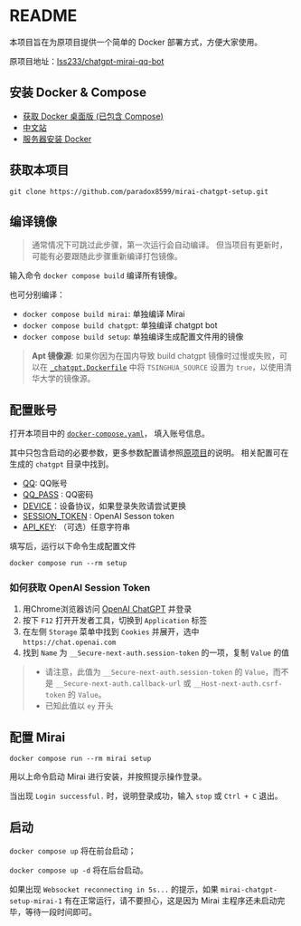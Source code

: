 # README

本项目旨在为原项目提供一个简单的 Docker 部署方式，方便大家使用。

原项目地址：[lss233/chatgpt-mirai-qq-bot](https://github.com/lss233/chatgpt-mirai-qq-bot)

## 安装 Docker & Compose

- [获取 Docker 桌面版 (已包含 Compose)](https://docs.docker.com/get-docker/)
- [中文站](https://dockerdocs.cn/get-docker/index.html)
- [服务器安装 Docker](https://docs.docker.com/engine/install/)

## 获取本项目

`git clone https://github.com/paradox8599/mirai-chatgpt-setup.git`

## 编译镜像

> 通常情况下可跳过此步骤，第一次运行会自动编译。
> 但当项目有更新时，可能有必要跟随此步骤重新编译打包镜像。

输入命令 `docker compose build` 编译所有镜像。

也可分别编译：

- `docker compose build mirai`: 单独编译 Mirai
- `docker compose build chatgpt`: 单独编译 chatgpt bot
- `docker compose build setup`: 单独编译生成配置文件用的镜像

> **Apt 镜像源**: 如果你因为在国内导致 build chatgpt 镜像时过慢或失败，可以在 [`_chatgpt.Dockerfile`](https://github.com/paradox8599/mirai-chatgpt-setup/blob/main/_chatgpt.Dockerfile#:~:text=ARG%20TSINGHUA_SOURCE=false) 中将 `TSINGHUA_SOURCE` 设置为 `true`，以使用清华大学的镜像源。

## 配置账号

打开本项目中的 [`docker-compose.yaml`](https://github.com/paradox8599/mirai-chatgpt-setup/blob/main/docker-compose.yaml)， 填入账号信息。

其中只包含启动的必要参数，更多参数配置请参照[原项目](https://github.com/lss233/chatgpt-mirai-qq-bot)的说明。
相关配置可在生成的 `chatgpt` 目录中找到。

- [QQ](https://github.com/paradox8599/mirai-chatgpt-setup/blob/main/docker-compose.yaml#:~:text=QQ%20%E8%B4%A6%E5%8F%B7): QQ账号
- [QQ_PASS](https://github.com/paradox8599/mirai-chatgpt-setup/blob/main/docker-compose.yaml#:~:text=QQ%20%E5%AF%86%E7%A0%81) : QQ密码
- [DEVICE](https://github.com/paradox8599/mirai-chatgpt-setup/blob/main/docker-compose.yaml#:~:text=%E4%BC%AA%E8%A3%85%E7%99%BB%E5%BD%95%E8%AE%BE%E5%A4%87)：设备协议，如果登录失败请尝试更换
- [SESSION_TOKEN](https://github.com/paradox8599/mirai-chatgpt-setup/blob/main/docker-compose.yaml#:~:text=OpenAI%20session%20token) : OpenAI Sesson token
- [API_KEY](https://github.com/paradox8599/mirai-chatgpt-setup/blob/main/docker-compose.yaml#:~:text=API%20KEY): （可选）任意字符串

填写后，运行以下命令生成配置文件

`docker compose run --rm setup`

### 如何获取 OpenAI Session Token

1. 用Chrome浏览器访问 [OpenAI ChatGPT](https://chat.openai.com/chat) 并登录
2. 按下 `F12` 打开开发者工具，切换到 `Application` 标签
3. 在左侧 `Storage` 菜单中找到 `Cookies` 并展开，选中 `https://chat.openai.com`
4. 找到 `Name` 为 `__Secure-next-auth.session-token` 的一项，复制 `Value` 的值

> - 请注意，此值为 `__Secure-next-auth.session-token` 的 `Value`，而不是 `__Secure-next-auth.callback-url` 或 `__Host-next-auth.csrf-token` 的 `Value`。
> - 已知此值以 `ey` 开头

## 配置 Mirai

`docker compose run --rm mirai setup`

用以上命令启动 Mirai 进行安装，并按照提示操作登录。

当出现 `Login successful.` 时，说明登录成功，输入 `stop` 或 `Ctrl + C` 退出。

## 启动

`docker compose up` 将在前台启动；

`docker compose up -d` 将在后台启动。

如果出现 `Websocket reconnecting in 5s...` 的提示，如果 `mirai-chatgpt-setup-mirai-1` 有在正常运行，请不要担心，这是因为 Mirai 主程序还未启动完毕，等待一段时间即可。

